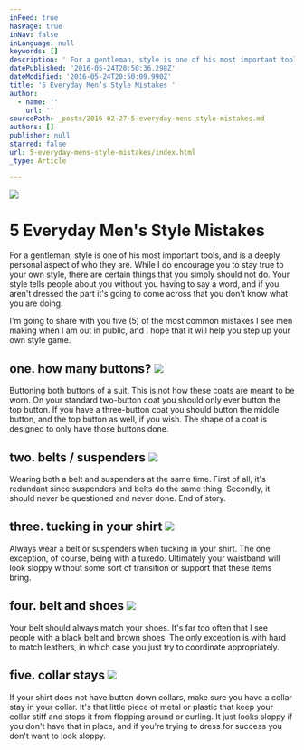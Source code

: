 ```yaml
---
inFeed: true
hasPage: true
inNav: false
inLanguage: null
keywords: []
description: ' For a gentleman, style is one of his most important tools, and is a deeply personal aspect of who they are. While I do encourage you to stay true to your own style, there are certain things that you simply should not do. Your style tells people about you without you having to say a word, and if you aren’t dressed the part it’s going to come across that you don’t know what you are doing.'
datePublished: '2016-05-24T20:50:36.298Z'
dateModified: '2016-05-24T20:50:09.990Z'
title: '5 Everyday Men’s Style Mistakes '
author:
  - name: ''
    url: ''
sourcePath: _posts/2016-02-27-5-everyday-mens-style-mistakes.md
authors: []
publisher: null
starred: false
url: 5-everyday-mens-style-mistakes/index.html
_type: Article

---
```

![](https://the-grid-user-content.s3-us-west-2.amazonaws.com/fe8be45c-44ef-4bd3-94e9-6d2a32b800ee.jpg)

# 5 Everyday Men's Style Mistakes 

For a gentleman, style is one of his most important tools, and is a deeply personal aspect of who they are. While I do encourage you to stay true to your own style, there are certain things that you simply should not do. Your style tells people about you without you having to say a word, and if you aren't dressed the part it's going to come across that you don't know what you are doing.

I'm going to share with you five (5) of the most common mistakes I see men making when I am out in public, and I hope that it will help you step up your own style game. 

## one. how many buttons? ![](https://the-grid-user-content.s3-us-west-2.amazonaws.com/072bf516-f3f9-430e-9d19-5deefe560acf.jpg)

Buttoning both buttons of a suit. This is not how these coats are meant to be worn. On your standard two-button coat you should only ever button the top button. If you have a three-button coat you should button the middle button, and the top button as well, if you wish. The shape of a coat is designed to only have those buttons done.​ 

## two. belts / suspenders ![](https://the-grid-user-content.s3-us-west-2.amazonaws.com/d3ea5382-851c-483d-89a5-cae09c66c3ef.jpg)

Wearing both a belt and suspenders at the same time. First of all, it's redundant since suspenders and belts do the same thing. Secondly, it should never be questioned and never done. End of story. 

## three. tucking in your shirt ![](https://the-grid-user-content.s3-us-west-2.amazonaws.com/b912009f-dd3a-4790-9977-3363a87daf89.jpg)

Always wear a belt or suspenders when tucking in your shirt. The one exception, of course, being with a tuxedo. Ultimately your waistband will look sloppy without some sort of transition or support that these items bring. 

## four. belt and shoes ![](https://the-grid-user-content.s3-us-west-2.amazonaws.com/ceeadad0-598e-40fc-9e5a-91573c19f46a.jpg)

Your belt should always match your shoes. It's far too often that I see people with a black belt and brown shoes. The only exception is with hard to match leathers, in which case you just try to coordinate appropriately. 

## five. collar stays ![](https://the-grid-user-content.s3-us-west-2.amazonaws.com/984d12eb-4f2f-4e98-b280-c00c6f4d75f5.JPG)

If your shirt does not have button down collars, make sure you have a collar stay in your collar. It's that little piece of metal or plastic that keep your collar stiff and stops it from flopping around or curling. It just looks sloppy if you don't have that in place, and if you're trying to dress for success you don't want to look sloppy.